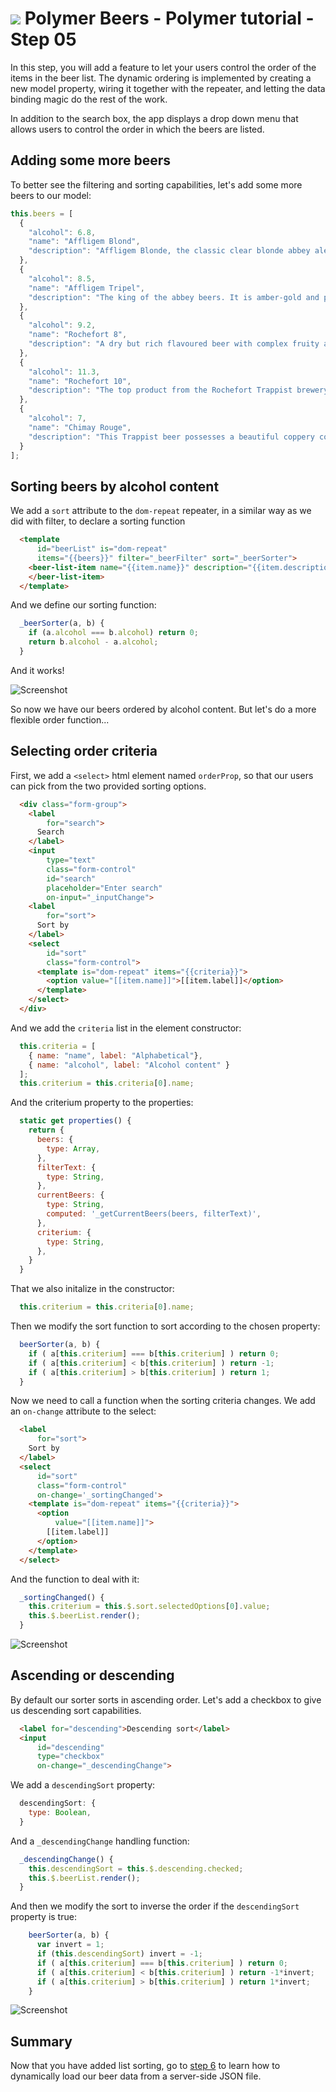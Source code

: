 # ![](/img/logo-25px.png) Polymer Beers - Polymer tutorial - Step 05

In this step, you will add a feature to let your users control the order of the items in the beer list. The dynamic ordering is implemented by creating a new model property, wiring it together with the repeater, and letting the data binding magic do the rest of the work.

In addition to the search box, the app displays a drop down menu that allows users to control the order in which the beers are listed.

## Adding some more beers

To better see the filtering and sorting capabilities, let's add some more beers to our model:

```javascript
this.beers = [
  {
    "alcohol": 6.8,
    "name": "Affligem Blond",
    "description": "Affligem Blonde, the classic clear blonde abbey ale, with a gentle roundness and 6.8% alcohol. Low on bitterness, it is eminently drinkable."
  },
  {
    "alcohol": 8.5,
    "name": "Affligem Tripel",
    "description": "The king of the abbey beers. It is amber-gold and pours with a deep head and original aroma, delivering a complex, full bodied flavour. Pure enjoyment! Secondary fermentation in the bottle."
  },
  {
    "alcohol": 9.2,
    "name": "Rochefort 8",
    "description": "A dry but rich flavoured beer with complex fruity and spicy flavours."
  },
  {
    "alcohol": 11.3,
    "name": "Rochefort 10",
    "description": "The top product from the Rochefort Trappist brewery. Dark colour, full and very impressive taste. Strong plum, raisin, and black currant palate, with ascending notes of vinousness and other complexities."
  },
  {
    "alcohol": 7,
    "name": "Chimay Rouge",
    "description": "This Trappist beer possesses a beautiful coppery colour that makes it particularly attractive. Topped with a creamy head, it gives off a slight fruity apricot smell from the fermentation. The aroma felt in the mouth is a balance confirming the fruit nuances revealed to the sense of smell. This traditional Belgian beer is best savoured at cellar temperature "
  }
];
```  


## Sorting beers by alcohol content



We add a `sort` attribute to the `dom-repeat` repeater, in a similar way as we did with filter, to declare a sorting function

```html
  <template 
      id="beerList" is="dom-repeat" 
      items="{{beers}}" filter="_beerFilter" sort="_beerSorter">
    <beer-list-item name="{{item.name}}" description="{{item.description}}">
    </beer-list-item>
  </template>
```

And we define our sorting function:

```javascript
  _beerSorter(a, b) {
    if (a.alcohol === b.alcohol) return 0;
    return b.alcohol - a.alcohol;
  }
```

And it works!

![Screenshot](../img/step-05-01.jpg)

So now we have our beers ordered by alcohol content. But let's do a more flexible order function...



## Selecting order criteria


First, we add a `<select>` html element named `orderProp`, so that our users can pick from the two provided sorting options.

```html
  <div class="form-group">
    <label 
        for="search">
      Search
    </label>
    <input 
        type="text" 
        class="form-control" 
        id="search"  
        placeholder="Enter search"
        on-input="_inputChange">
    <label 
        for="sort">
      Sort by
    </label>
    <select 
        id="sort" 
        class="form-control">
      <template is="dom-repeat" items="{{criteria}}">
        <option value="[[item.name]]">[[item.label]]</option>
      </template>
    </select>
  </div>
```

And we add the `criteria` list in the element constructor:

```javascript
  this.criteria = [
    { name: "name", label: "Alphabetical"},
    { name: "alcohol", label: "Alcohol content" }
  ];
  this.criterium = this.criteria[0].name;
```

And the criterium property to the properties:

```javascript
  static get properties() {
    return {
      beers: {
        type: Array,
      },
      filterText: {
        type: String,
      },
      currentBeers: {
        type: String,
        computed: '_getCurrentBeers(beers, filterText)',
      },
      criterium: {
        type: String,
      },
    }
  }
```

That we also initalize in the constructor: 
```javascript
  this.criterium = this.criteria[0].name;
```

Then we modify the sort function to sort according to the chosen property:

```javascript
  beerSorter(a, b) {  
    if ( a[this.criterium] === b[this.criterium] ) return 0;
    if ( a[this.criterium] < b[this.criterium] ) return -1;
    if ( a[this.criterium] > b[this.criterium] ) return 1;      
  }
```


Now we need to call a function when the sorting criteria changes. We add an `on-change` attribute
to the select:

```html
  <label 
      for="sort">
    Sort by
  </label>
  <select 
      id="sort" 
      class="form-control"
      on-change='_sortingChanged'>
    <template is="dom-repeat" items="{{criteria}}">
      <option 
          value="[[item.name]]">
        [[item.label]]
      </option>
    </template>
  </select>
```

And the function to deal with it:

```js
  _sortingChanged() {
    this.criterium = this.$.sort.selectedOptions[0].value;
    this.$.beerList.render();
  }

```

![Screenshot](../img/step-05-02.jpg)


## Ascending or descending

By default our sorter sorts in ascending order. Let's add a checkbox to give us descending sort capabilities.

```html
  <label for="descending">Descending sort</label>
  <input 
      id="descending" 
      type="checkbox" 
      on-change="_descendingChange">
```

We add a `descendingSort` property:

```javascript
  descendingSort: {
    type: Boolean,
  }
```

And a `_descendingChange` handling function:

```js
  _descendingChange() {
    this.descendingSort = this.$.descending.checked;
    this.$.beerList.render();
  }
```

And then we modify the sort to inverse the order if the `descendingSort` property is true:

```javascript
    beerSorter(a, b) {
      var invert = 1;
      if (this.descendingSort) invert = -1;
      if ( a[this.criterium] === b[this.criterium] ) return 0;
      if ( a[this.criterium] < b[this.criterium] ) return -1*invert;
      if ( a[this.criterium] > b[this.criterium] ) return 1*invert;      
    }
```

![Screenshot](/img/step-05_01.jpg)

## Summary ##

Now that you have added list sorting, go to [step 6](../step-06) to learn how to dynamically load our beer data from a server-side JSON file.
